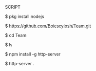 SCRIPT

$ pkg install nodejs

$ https://github.com/Boiescylosh/Team.git

$ cd Team

$ ls

$ npm install -g http-server

$ http-server .


